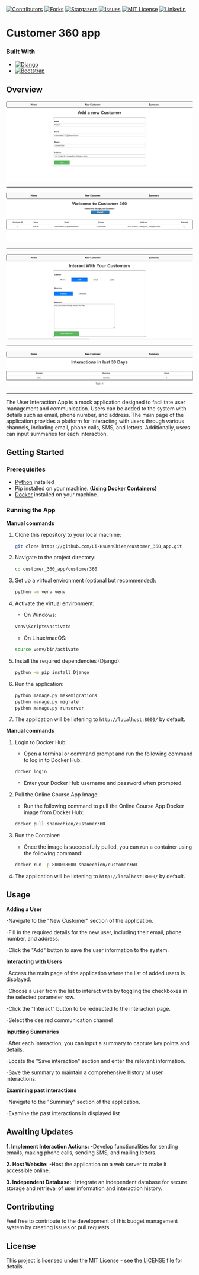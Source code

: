 <a name="readme-top"></a>


[![Contributors][contributors-shield]][contributors-url]
[![Forks][forks-shield]][forks-url]
[![Stargazers][stars-shield]][stars-url]
[![Issues][issues-shield]][issues-url]
[![MIT License][license-shield]][license-url]
[![LinkedIn][linkedin-shield]][linkedin-url]

# Customer 360 app

### Built With

* [![Django][Django]][Django-url]
* [![Bootstrap][Bootstrap.com]][Bootstrap-url]

## Overview

[![Product Name Screen Shot One][product-screenshot-one]](https://github.com/Li-HsuanChien/customer_360_app)

<hr>

[![Product Name Screen Shot Two][product-screenshot-two]](https://github.com/Li-HsuanChien/customer_360_app)

<hr>

[![Product Name Screen Shot Three][product-screenshot-three]](https://github.com/Li-HsuanChien/customer_360_app)

<hr>

[![Product Name Screen Shot Four][product-screenshot-four]](https://github.com/Li-HsuanChien/customer_360_app)

<hr>

The User Interaction App is a mock application designed to facilitate user management and communication. Users can be added to the system with details such as email, phone number, and address. The main page of the application provides a platform for interacting with users through various channels, including email, phone calls, SMS, and letters. Additionally, users can input summaries for each interaction.

## Getting Started

### Prerequisites

- [Python](https://www.python.org/) installed
- [Pip](https://pip.pypa.io/en/stable/) installed on your machine.
**(Using Docker Containers)**
- [Docker](https://www.docker.com/) installed on your machine.

### Running the App

**Manual commands**

1. Clone this repository to your local machine:

    ```bash
    git clone https://github.com/Li-HsuanChien/customer_360_app.git
    ```

2. Navigate to the project directory:

    ```bash
    cd customer_360_app/customer360
    ```

3.  Set up a virtual environment (optional but recommended):

    ```bash
    python -m venv venv
    ```

4. Activate the virtual environment:

    - On Windows:

    ```bash
    venv\Scripts\activate
    ```

    - On Linux/macOS:

    ```bash 
    source venv/bin/activate
    ```

5. Install the required dependencies (Django):

    ```bash
    python -m pip install Django
    ```

6. Run the application:

    ```bash
    python manage.py makemigrations
    python manage.py migrate
    python manage.py runserver
    ```
7. The application will be listening to `http://localhost:8000/` by default.

**Manual commands**

1. Login to Docker Hub:

    - Open a terminal or command prompt and run the following command to log in to Docker Hub:

    ```bash
    docker login
    ```
    - Enter your Docker Hub username and password when prompted.

2. Pull the Online Course App Image:

    - Run the following command to pull the Online Course App Docker image from Docker Hub:

    ```bash
    docker pull shanechien/customer360
    ```

3. Run the Container:

    - Once the image is successfully pulled, you can run a container using the following command:
    
    ```bash
    docker run -p 8000:8000 shanechien/customer360
    ```
4. The application will be listening to `http://localhost:8000/` by default.



## Usage
  **Adding a User**

-Navigate to the "New Customer" section of the application.

-Fill in the required details for the new user, including their email, phone number, and address.

-Click the "Add" button to save the user information to the system.

**Interacting with Users**

-Access the main page of the application where the list of added users is displayed.

-Choose a user from the list to interact with by toggling the checkboxes in the selected parameter row.

-Click the "Interact" button to be redirected to the interaction page. 

-Select the desired communication channel

**Inputting Summaries**

-After each interaction, you can input a summary to capture key points and details.

-Locate the "Save interaction" section and enter the relevant information.

-Save the summary to maintain a comprehensive history of user interactions.

**Examining past interactions**

-Navigate to the "Summary" section of the application.

-Examine the past interactions in displayed list


## Awaiting Updates

**1. Implement Interaction Actions:**
    -Develop functionalities for sending emails, making phone calls, sending SMS, and mailing letters.

**2. Host Website:**
    -Host the application on a web server to make it accessible online.

**3. Independent Database:**
    -Integrate an independent database for secure storage and retrieval of user information and interaction history.

## Contributing

Feel free to contribute to the development of this budget management system by creating issues or pull requests.

## License

This project is licensed under the MIT License - see the [LICENSE](LICENSE) file for details.

<!-- MARKDOWN LINKS & IMAGES -->
<!-- https://www.markdownguide.org/basic-syntax/#reference-style-links -->
[Django]: https://img.shields.io/badge/Django-092E20?style=for-the-badge&logo=django&logoColor=white
[Django-url]: https://www.djangoproject.com/
[Bootstrap.com]: https://img.shields.io/badge/Bootstrap-563D7C?style=for-the-badge&logo=bootstrap&logoColor=white
[Bootstrap-url]: https://getbootstrap.com

[contributors-shield]: https://img.shields.io/github/contributors/Li-HsuanChien/customer_360_app.svg?style=for-the-badge
[contributors-url]: https://github.com/Li-HsuanChien/customer_360_app/graphs/contributors
[forks-shield]: https://img.shields.io/github/forks/Li-HsuanChien/customer_360_app.svg?style=for-the-badge
[forks-url]: https://github.com/Li-HsuanChien/customer_360_app/network/members
[stars-shield]: https://img.shields.io/github/stars/Li-HsuanChien/customer_360_app.svg?style=for-the-badge
[stars-url]: https://github.com/Li-HsuanChien/customer_360_app/stargazers
[issues-shield]: https://img.shields.io/github/issues/Li-HsuanChien/customer_360_app.svg?style=for-the-badge
[issues-url]: https://github.com/Li-HsuanChien/customer_360_app/issues
[license-shield]: https://img.shields.io/github/license/Li-HsuanChien/customer_360_app.svg?style=for-the-badge
[license-url]: https://github.com/Li-HsuanChien/customer_360_app/blob/master/LICENSE.txt
[linkedin-shield]: https://img.shields.io/badge/-LinkedIn-black.svg?style=for-the-badge&logo=linkedin&colorB=555
[linkedin-url]: https://www.linkedin.com/in/lihsuan-chien/

<!-- MARKDOWN LINKS & IMAGES -->
<!-- https://www.markdownguide.org/basic-syntax/#reference-style-links -->
[Django]: https://img.shields.io/badge/Django-092E20?style=for-the-badge&logo=django&logoColor=white
[Django-url]: https://www.djangoproject.com/
[Bootstrap.com]: https://img.shields.io/badge/Bootstrap-563D7C?style=for-the-badge&logo=bootstrap&logoColor=white
[Bootstrap-url]: https://getbootstrap.com
[product-screenshot-one]: images/snapshot1.jpg
[product-screenshot-two]: images/snapshot2.jpg
[product-screenshot-three]: images/snapshot3.jpg
[product-screenshot-four]: images/snapshot4.jpg
[contributors-shield]: https://img.shields.io/github/contributors/Li-HsuanChien/customer_360_app.svg?style=for-the-badge
[contributors-url]: https://github.com/Li-HsuanChien/customer_360_app/graphs/contributors
[forks-shield]: https://img.shields.io/github/forks/Li-HsuanChien/customer_360_app.svg?style=for-the-badge
[forks-url]: https://github.com/Li-HsuanChien/customer_360_app/network/members
[stars-shield]: https://img.shields.io/github/stars/Li-HsuanChien/customer_360_app.svg?style=for-the-badge
[stars-url]: https://github.com/Li-HsuanChien/customer_360_app/stargazers
[issues-shield]: https://img.shields.io/github/issues/Li-HsuanChien/customer_360_app.svg?style=for-the-badge
[issues-url]: https://github.com/Li-HsuanChien/customer_360_app/issues
[license-shield]: https://img.shields.io/github/license/Li-HsuanChien/customer_360_app.svg?style=for-the-badge
[license-url]: https://github.com/Li-HsuanChien/customer_360_app/blob/master/LICENSE.txt
[linkedin-shield]: https://img.shields.io/badge/-LinkedIn-black.svg?style=for-the-badge&logo=linkedin&colorB=555
[linkedin-url]: https://www.linkedin.com/in/lihsuan-chien/